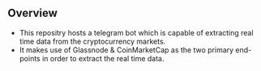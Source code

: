 ## Overview
- This repositry hosts a telegram bot which is capable of extracting real time data from the cryptocurrency markets.
- It makes use of Glassnode & CoinMarketCap as the two primary end-points in order to extract the real time data.
